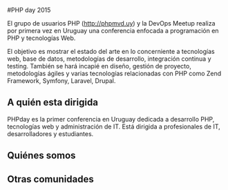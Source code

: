 #PHP day 2015

El grupo de usuarios PHP (http://phpmvd.uy) y la DevOps Meetup realiza por primera vez en Uruguay una conferencia enfocada a programación en PHP y tecnologías Web. 

El objetivo es mostrar el estado del arte en lo concerniente a tecnologías web, base de datos, metodologías de desarrollo, integración continua y testing. También se hará incapié en diseño, gestión de proyecto, metodologías ágiles y varias tecnologías relacionadas con PHP como Zend Framework, Symfony, Laravel, Drupal.


## A quién esta dirigida

PHPday es la primer conferencia en Uruguay dedicada a desarrollo PHP, tecnologías web y administración de IT. Está dirigida a profesionales de IT, desarrolladores y estudiantes.

## Quiénes somos



## Otras comunidades